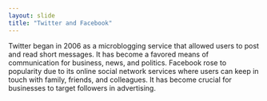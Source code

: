 ```yaml
---
layout: slide
title: "Twitter and Facebook"
---
```

Twitter began in 2006 as a microblogging service that allowed users to post and read short messages. It has become a favored means of communication for business, news, and politics. 
Facebook rose to popularity due to its online social network services where users can keep in touch with family, friends, and colleagues. It has become crucial for businesses to target followers in advertising. 
